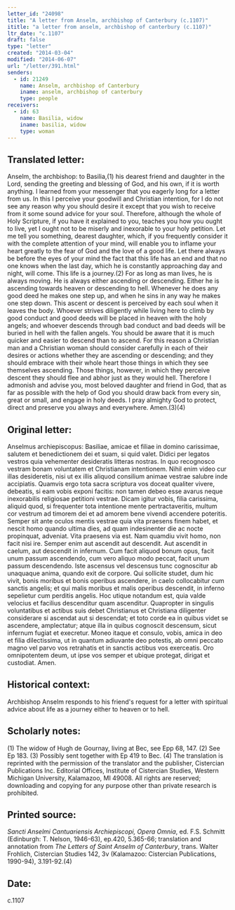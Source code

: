 ```yaml
---
letter_id: "24098"
title: "A letter from Anselm, archbishop of Canterbury (c.1107)"
ititle: "a letter from anselm, archbishop of canterbury (c.1107)"
ltr_date: "c.1107"
draft: false
type: "letter"
created: "2014-03-04"
modified: "2014-06-07"
url: "/letter/391.html"
senders:
  - id: 21249
    name: Anselm, archbishop of Canterbury
    iname: anselm, archbishop of canterbury
    type: people
receivers:
  - id: 63
    name: Basilia, widow
    iname: basilia, widow
    type: woman
---
```

<h2> Translated letter:</h2>Anselm, the archbishop: to Basilia,(1) his dearest friend and daughter in the Lord, sending the greeting and blessing of God, and his own, if it is worth anything.
I learned from your messenger that you eagerly long for a letter from us. In this I perceive your goodwill and Christian intention, for I do not see any reason why you should desire it except that you wish to receive from it some sound advice for your soul. Therefore, although the whole of Holy Scripture, if you have it explained to you, teaches you how you ought to live, yet I ought not to be miserly and inexorable to your holy petition.
Let me tell you something, dearest daughter, which, if you frequently consider it with the complete attention of your mind, will enable you to inflame your heart greatly to the fear of God and the love of a good life. Let there always be before the eyes of your mind the fact that this life has an end and that no one knows when the last day, which he is constantly approaching day and night, will come. This life is a journey.(2) For as long as man lives, he is always moving. He is always either ascending or descending. Either he is ascending towards heaven or descending to hell. Whenever he does any good deed he makes one step up, and when he sins in any way he makes one step down. This ascent or descent is perceived by each soul when it leaves the body. Whoever strives diligently while living here to climb by good conduct and good deeds will be placed in heaven with the holy angels; and whoever descends through bad conduct and bad deeds will be buried in hell with the fallen angels. You should be aware that it is much quicker and easier to descend than to ascend. For this reason a Christian man and a Christian woman should consider carefully in each of their desires or actions whether they are ascending or descending; and they should embrace with their whole heart those things in which they see themselves ascending. Those things, however, in which they perceive descent they should flee and abhor just as they would hell. Therefore I admonish and advise you, most beloved daughter and friend in God, that as far as possible with the help of God you should draw back from every sin, great or small, and engage in holy deeds.
I pray almighty God to protect, direct and preserve you always and everywhere. Amen.(3)(4)
<h2 class="mt-4"> Original letter:</h2>Anselmus archiepiscopus: Basiliae, amicae et filiae in domino carissimae, salutem et benedictionem dei et suam, si quid valet.
Didici per legatos vestros quia vehementer desideratis litteras nostras.  In quo recognosco vestram bonam voluntatem et Christianam intentionem.  Nihil enim video cur illas desideretis, nisi ut ex illis aliquod consilium animae vestrae salubre inde accipiatis. Quamvis ergo tota sacra scriptura vos doceat qualiter vivere, debeatis, si eam vobis exponi facitis: non tamen debeo esse avarus neque inexorabilis religiosae petitioni vestrae.
Dicam igitur vobis, filia carissima, aliquid quod, si frequenter tota intentione mente pertractaveritis, multum cor vestrum ad timorem dei et ad amorem bene vivendi accendere poteritis. Semper sit ante oculos mentis vestrae quia vita praesens finem habet, et nescit homo quando ultima dies, ad quam indesinenter die ac nocte propinquat, adveniat. Vita praesens via est. Nam quamdiu vivit homo, non facit nisi ire. Semper enim aut ascendit aut descendit. Aut ascendit in caelum, aut descendit in infernum. Cum facit aliquod bonum opus, facit unum passum ascendendo, cum vero aliquo modo peccat, facit unum passum descendendo. Iste ascensus vel descensus tunc cognoscitur ab unaquaque anima, quando exit de corpore. Qui sollicite studet, dum hic vivit, bonis moribus et bonis operibus ascendere, in caelo collocabitur cum sanctis angelis; et qui malis moribus et malis operibus descendit, in inferno sepelietur cum perditis angelis. Hoc utique notandum est, quia valde velocius et facilius descenditur quam ascenditur. Quapropter in singulis voluntatibus et actibus suis debet Christianus et Christiana diligenter considerare si ascendat aut si descendat; et toto corde ea in quibus videt se ascendere, amplectatur; atque illa in quibus cognoscit descensum, sicut infernum fugiat et execretur. Moneo itaque et consulo, vobis, amica in deo et filia dilectissima, ut in quantum adiuvante deo potestis, ab omni peccato magno vel parvo vos retrahatis et in sanctis actibus vos exerceatis.
Oro omnipotentem deum, ut ipse vos semper et ubique protegat, dirigat et custodiat. Amen.
<h2 class="mt-4"> Historical context:</h2>Archbishop Anselm responds to his friend's request for a letter with spiritual advice about life as a journey either to heaven or to hell.
<h2 class="mt-4"> Scholarly notes:</h2>(1) The widow of Hugh de Gournay, living at Bec, see Epp 68, 147. 
(2) See Ep 183. 
(3) Possibly sent together with Ep 419 to Bec.
(4) The translation is reprinted with the permission of the translator and the publisher, Cistercian Publications Inc. Editorial Offices, Institute of Cistercian Studies, Western Michigan University, Kalamazoo, MI 49008.  All rights are reserved; downloading and copying for any purpose other than private research is prohibited.
<h2 class="mt-4"> Printed source:</h2><p><em>Sancti Anselmi Cantuariensis Archiepiscopi, Opera Omnia</em>, ed. F.S. Schmitt (Edinburgh: T. Nelson, 1946-63), ep.420, 5.365-66; translation and annotation from <em>The Letters of Saint Anselm of Canterbury</em>, trans. Walter Frohlich, Cistercian Studies 142, 3v (Kalamazoo: Cistercian Publications, 1990-94), 3.191-92.(4)</p><h2 class="mt-4"> Date:</h2>c.1107